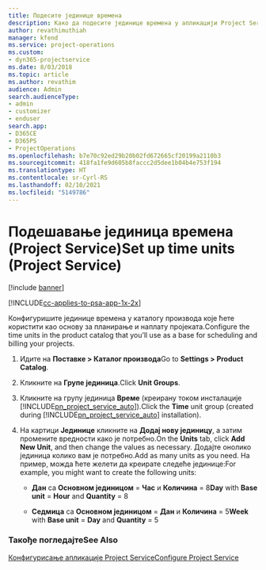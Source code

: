 ```yaml
---
title: Подесите јединице времена
description: Како да подесите јединице времена у апликацији Project Service
author: revathimuthiah
manager: kfend
ms.service: project-operations
ms.custom:
- dyn365-projectservice
ms.date: 8/03/2018
ms.topic: article
ms.author: revathim
audience: Admin
search.audienceType:
- admin
- customizer
- enduser
search.app:
- D365CE
- D365PS
- ProjectOperations
ms.openlocfilehash: b7e70c92ed29b20b02fd672665cf20199a2110b3
ms.sourcegitcommit: 418fa1fe9d605b8faccc2d5dee1b04b4e753f194
ms.translationtype: HT
ms.contentlocale: sr-Cyrl-RS
ms.lasthandoff: 02/10/2021
ms.locfileid: "5149786"
---
```

# <a name="set-up-time-units-project-service"></a><span data-ttu-id="676ee-103">Подешавање јединица времена (Project Service)</span><span class="sxs-lookup"><span data-stu-id="676ee-103">Set up time units (Project Service)</span></span>

[!include [banner](../includes/psa-now-project-operations.md)]

[!INCLUDE[cc-applies-to-psa-app-1x-2x](../includes/cc-applies-to-psa-app-1x-2x.md)]

<span data-ttu-id="676ee-104">Конфигуришите јединице времена у каталогу производа које ћете користити као основу за планирање и наплату пројеката.</span><span class="sxs-lookup"><span data-stu-id="676ee-104">Configure the time units in the product catalog that you’ll use as a base for scheduling and billing your projects.</span></span>  
  
1. <span data-ttu-id="676ee-105">Идите на **Поставке > Каталог производа**</span><span class="sxs-lookup"><span data-stu-id="676ee-105">Go to **Settings > Product Catalog**.</span></span>  
  
2. <span data-ttu-id="676ee-106">Кликните на **Групе јединица**.</span><span class="sxs-lookup"><span data-stu-id="676ee-106">Click **Unit Groups**.</span></span>  
  
3. <span data-ttu-id="676ee-107">Кликните на групу јединица **Време** (креирану током инсталације [!INCLUDE[pn_project_service_auto](../includes/pn-project-service-auto.md)]).</span><span class="sxs-lookup"><span data-stu-id="676ee-107">Click the **Time** unit group (created during [!INCLUDE[pn_project_service_auto](../includes/pn-project-service-auto.md)] installation).</span></span>  
  
4. <span data-ttu-id="676ee-108">На картици **Јединице** кликните на **Додај нову јединицу**, а затим промените вредности како је потребно.</span><span class="sxs-lookup"><span data-stu-id="676ee-108">On the **Units** tab, click **Add New Unit**, and then change the values as necessary.</span></span> <span data-ttu-id="676ee-109">Додајте онолико јединица колико вам је потребно.</span><span class="sxs-lookup"><span data-stu-id="676ee-109">Add as many units as you need.</span></span> <span data-ttu-id="676ee-110">На пример, можда ћете желети да креирате следеће јединице:</span><span class="sxs-lookup"><span data-stu-id="676ee-110">For example, you might want to create the following units:</span></span>  
  
   - <span data-ttu-id="676ee-111">**Дан** са **Основном јединицом** = **Час** и **Количина** = 8</span><span class="sxs-lookup"><span data-stu-id="676ee-111">**Day** with **Base unit** = **Hour** and **Quantity** = 8</span></span>  
  
   - <span data-ttu-id="676ee-112">**Седмица** са **Основном јединицом** = **Дан** и **Количина** = 5</span><span class="sxs-lookup"><span data-stu-id="676ee-112">**Week** with **Base unit** = **Day** and **Quantity** = 5</span></span>  
  
### <a name="see-also"></a><span data-ttu-id="676ee-113">Такође погледајте</span><span class="sxs-lookup"><span data-stu-id="676ee-113">See Also</span></span>  
 [<span data-ttu-id="676ee-114">Конфигурисање апликације Project Service</span><span class="sxs-lookup"><span data-stu-id="676ee-114">Configure Project Service</span></span>](../psa/configure.md)
